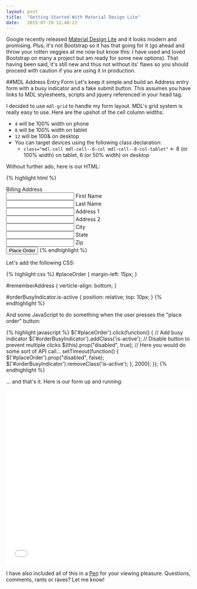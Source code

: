 ```yaml
---
layout: post
title:  "Getting Started With Material Design Lite"
date:   2015-07-19 12:40:22
---
```


Google recently released [Material Design Lite](http://www.getmdl.io/) and it looks modern and promising.  Plus, it's not Bootstrap so it has that going for it (go ahead and throw your rotten veggies at me now but know this: I have used and loved Bootstrap on many a project but am ready for some new options).  That having been said, it's still new and thus not without its' flaws so you should proceed with caution if you are using it in production.

##MDL Address Entry Form
Let's keep it simple and build an Address entry form with a busy indicator and a fake submit button.  This assumes you have links to MDL stylesheets, scripts and jquery referenced in your head tag.

I decided to use `mdl-grid` to handle my form layout.  MDL's grid system is really easy to use.  Here are the upshot of the cell column widths:

* `4` will be 100% width on phone
* `8` will be 100% width on tablet
* `12` will be 100& on desktop
* You can target devices using the following class declaration: 
  * `class="mdl-cell mdl-cell--6-col mdl-cell--8-col-tablet"` <- 8 (or 100% width) on tablet, 6 (or 50% width) on desktop

Without further ado, here is our HTML:

{% highlight html %}
<div class="mdl-grid">
  <div class="mdl-typography--headline mdl-cell mdl-cell--12-col">Billing Address</div>
  <div class="mdl-textfield mdl-js-textfield mdl-cell mdl-cell--4-col">
    <input class="mdl-textfield__input" type="text" id="firstname" />
    <label class="mdl-textfield__label" for="firstname">First Name</label>
  </div>
  <div class="mdl-textfield mdl-js-textfield mdl-cell mdl-cell--4-col">
    <input class="mdl-textfield__input" type="text" id="firstname" />
    <label class="mdl-textfield__label" for="lastname">Last Name</label>
  </div>
  <div class="mdl-textfield mdl-js-textfield mdl-cell mdl-cell--4-col">
    <input class="mdl-textfield__input" type="text" id="address1" />
    <label class="mdl-textfield__label" for="address1">Address 1</label>
  </div>
  <div class="mdl-textfield mdl-js-textfield mdl-cell mdl-cell--4-col">
    <input class="mdl-textfield__input" type="text" id="address2" />
    <label class="mdl-textfield__label" for="address2">Address 2</label>
  </div>
  <div class="mdl-textfield mdl-js-textfield mdl-cell mdl-cell--4-col">
    <input class="mdl-textfield__input" type="text" id="city" />
    <label class="mdl-textfield__label" for="city">City</label>
  </div>
  <div class="mdl-textfield mdl-js-textfield mdl-cell mdl-cell--4-col">
    <input class="mdl-textfield__input" type="text" id="state" />
    <label class="mdl-textfield__label" for="state">State</label>
  </div>
  <div class="mdl-textfield mdl-js-textfield mdl-cell mdl-cell--4-col">
    <input class="mdl-textfield__input" type="text" id="zip" />
    <label class="mdl-textfield__label" for="zip">Zip</label>
  </div>
</div>
<button id="placeOrder" class="mdl-button mdl-js-button mdl-button--raised mdl-js-ripple-effect">
  Place Order
</button>
{% endhighlight %}

Let's add the following CSS:

{% highlight css %}
#placeOrder {
  margin-left: 15px;
}

#rememberAddress {
  verticle-align: bottom;
}

#orderBusyIndicator.is-active {
  position: relative;
  top: 10px;
}
{% endhighlight %}

And some JavaScript to do something when the user presses the "place order" button:

{% highlight javascript %}
$('#placeOrder').click(function() {
  // Add busy indicator
  $('#orderBusyIndicator').addClass('is-active');
  // Disable button to prevent multiple clicks
  $(this).prop("disabled", true);
  // Here you would do some sort of API call...
  setTimeout(function() {
    $('#placeOrder').prop("disabled", false);
    $('#orderBusyIndicator').removeClass('is-active');
  }, 2000);
});
{% endhighlight %}

... and that's it.  Here is our form up and running:

<iframe height='475' scrolling='no' src='/misc/2015-07-19/standalone.html' frameborder='no' allowtransparency='true' style='width: 100%;'>
</iframe>

I have also included all of this in a [Pen](http://codepen.io/DeanPDX/pen/QbBzJv) for your viewing pleasure.  Questions, comments, rants or raves?  Let me know!